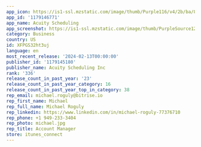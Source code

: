 ```yaml
---
app_icon: https://is1-ssl.mzstatic.com/image/thumb/Purple116/v4/2b/ba/8b/2bba8b8f-275a-3aa4-467d-d5656fee587f/AppIcon-1x_U007emarketing-0-10-0-85-220.png/1024x1024bb.png
app_id: '1179146771'
app_name: Acuity Scheduling
app_screenshot: https://is1-ssl.mzstatic.com/image/thumb/PurpleSource126/v4/11/6e/54/116e54fe-dc7e-caf1-3c59-694553792d13/c8b534ad-8f9c-4687-ac74-5b713f497b8e_AcuityAppStore_iPhone6.5_1284x2778_1.jpg/1284x2778bb.png
category: Business
country: US
id: XFPGS32ht3uj
language: en
most_recent_release: '2024-02-13T00:00:00'
publisher_id: '1179145180'
publisher_name: Acuity Scheduling Inc
rank: '336'
release_count_in_past_year: '23'
release_count_in_past_year_category: 16
release_count_in_past_year_top_in_category: 38
rep_email: michael.roguly@bitrise.io
rep_first_name: Michael
rep_full_name: Michael Roguly
rep_linkedin: https://www.linkedin.com/in/michael-roguly-77376710
rep_phone: +1 949-233-3404
rep_photo: michael.jpg
rep_title: Account Manager
store: itunes_connect
---
```

